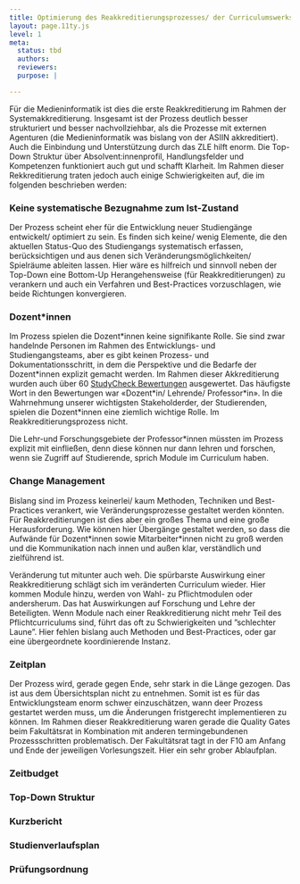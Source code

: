 ```yaml
---
title: Optimierung des Reakkreditierungsprozesses/ der Curriculumswerkstatt
layout: page.11ty.js
level: 1
meta:
  status: tbd
  authors: 
  reviewers: 
  purpose: |

---
```


Für die Medieninformatik ist dies die erste Reakkreditierung im Rahmen der Systemakkreditierung. Insgesamt ist der Prozess deutlich besser strukturiert und besser nachvollziehbar, als die Prozesse mit externen Agenturen (die Medieninformatik was bislang von der ASIIN akkreditiert). Auch die Einbindung und Unterstützung durch das ZLE hilft enorm. Die Top-Down Struktur über Absolvent:innenprofil, Handlungsfelder und Kompetenzen funktioniert auch gut und schafft Klarheit. Im Rahmen dieser Rekkreditierung traten jedoch auch einige Schwierigkeiten auf, die im folgenden beschrieben werden:

### Keine systematische Bezugnahme zum Ist-Zustand

Der Prozess scheint eher für die Entwicklung neuer Studiengänge entwickelt/ optimiert zu sein. Es finden sich keine/ wenig Elemente, die den aktuellen Status-Quo des Studiengangs systematisch erfassen, berücksichtigen und aus denen sich Veränderungsmöglichkeiten/ Spielräume ableiten lassen. Hier wäre es hilfreich und sinnvoll neben der Top-Down eine Bottom-Up Herangehensweise (für Reakkreditierungen) zu verankern und auch ein Verfahren und Best-Practices vorzuschlagen, wie beide Richtungen konvergieren.

### Dozent\*innen

Im Prozess spielen die Dozent\*innen keine signifikante Rolle. Sie sind zwar handelnde Personen im Rahmen des Entwicklungs- und Studiengangsteams, aber es gibt keinen Prozess- und Dokumentationsschritt, in dem die Perspektive und die Bedarfe der Dozent\*innen explizit gemacht werden. Im Rahmen dieser Akkreditierung wurden auch über 60 [StudyCheck Bewertungen](https://www.google.com/url?sa=t&rct=j&q=&esrc=s&source=web&cd=&ved=2ahUKEwiBgZLb-fWCAxWCgv0HHZzSDu0QFnoECBMQAQ&url=https%3A%2F%2Fwww.studycheck.de%2Fstudium%2Fmedieninformatik%2Fth-koeln-2052&usg=AOvVaw1vBHE3VzAxcSmGh6OQyCaL&opi=89978449) ausgewertet. Das häufigste Wort in den Bewertungen war «Dozent\*in/ Lehrende/ Professor\*in». In die Wahrnehmung unserer wichtigsten Stakeholderder, der Studierenden, spielen die Dozent\*innen eine ziemlich wichtige Rolle. Im Reakkreditierungsprozess nicht. 

Die Lehr-und Forschungsgebiete der Professor\*innen müssten im Prozess explizit mit einfließen, denn diese können nur dann lehren und forschen, wenn sie Zugriff auf Studierende, sprich Module im Curriculum haben. 

### Change Management

Bislang sind im Prozess keinerlei/ kaum Methoden, Techniken und Best-Practices verankert, wie Veränderungsprozesse gestaltet werden könnten. Für Reakkreditierungen ist dies aber ein großes Thema und eine große Herausforderung. Wie können hier Übergänge gestaltet werden, so dass die Aufwände für Dozent\*innen sowie Mitarbeiter\*innen nicht zu groß werden und die Kommunikation nach innen und außen klar, verständlich und zielführend ist.

Veränderung tut mitunter auch weh. Die spürbarste Auswirkung einer Reakkreditierung schlägt sich im veränderten Curriculum wieder. Hier kommen Module hinzu, werden von Wahl- zu Pflichtmodulen oder andersherum. Das hat Auswirkungen auf Forschung und Lehre der Beteiligten. Wenn Module nach einer Reakkreditierung nicht mehr Teil des Pflichtcurriculums sind, führt das oft zu Schwierigkeiten und ”schlechter Laune”. Hier fehlen bislang auch Methoden und Best-Practices, oder gar eine übergeordnete koordinierende Instanz.

### Zeitplan

Der Prozess wird, gerade gegen Ende, sehr stark in die Länge gezogen. Das ist aus dem Übersichtsplan nicht zu entnehmen. Somit ist es für das Entwicklungsteam enorm schwer einzuschätzen, wann deer Prozess gestartet werden muss, um die Änderungen fristgerecht implementieren zu können. Im Rahmen dieser Reakkreditierung waren gerade die Quality Gates beim Fakultätsrat in Kombination mit anderen termingebundenen Prozessschritten problematisch. Der Fakultätsrat tagt in der F10 am Anfang und Ende der jeweiligen Vorlesungszeit. Hier ein sehr grober Ablaufplan.



### Zeitbudget

### Top-Down Struktur

### Kurzbericht



### Studienverlaufsplan

### Prüfungsordnung